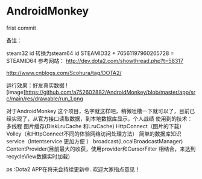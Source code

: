 # AndroidMonkey
frist commit

备注：

steam32 id  转换为steam64 id
STEAMID32 + 76561197960265728 = STEAMID64
参考网站：
http://dev.dota2.com/showthread.php?t=58317

http://www.cnblogs.com/Scohura/tag/DOTA2/

运行效果：好友真实数据
![image]https://github.com/a752602882/AndroidMonkey/blob/master/app/src/main/res/drawable/run_1.png






对于AndroidMonkey 这个项目，名字就这样吧，稍微吐槽一下就可以了，目前已经实现了，从官方接口读取数据，到本地数据库显示，个人战绩
使用到的技术：
多线程
图片缓存(DiskLruCache  和LruCache)
HttpConnect（图片的下载）
Volley（和HttpConnect不同的体验网络访问处理方法）
简单的数据库知识
service（Intentservice 更加方便 ）
broadcast(LocalBroadcastManager)
ContentProvider(目前最大的收获，使用provider和CursorFilter 相结合，来达到recycleView数据实时加载)

ps :Dota2 APP在将来会持续更新中..欢迎大家指点意见！
